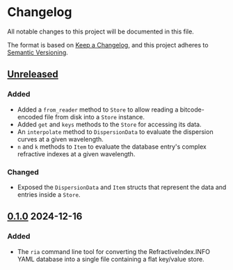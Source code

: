# Changelog

All notable changes to this project will be documented in this file.

The format is based on [Keep a Changelog](https://keepachangelog.com/en/1.1.0/),
and this project adheres to [Semantic Versioning](https://semver.org/spec/v2.0.0.html).

## [Unreleased]

### Added

- Added a `from_reader` method to `Store` to allow reading a bitcode-encoded file from disk into a `Store` instance.
- Added `get` and `keys` methods to the `Store` for accessing its data.
- An `interpolate` method to `DispersionData` to evaluate the dispersion curves at a given wavelength.
- `n` and `k` methods to `Item` to evaluate the database entry's complex refractive indexes at a given wavelength.

### Changed

- Exposed the `DispersionData` and `Item` structs that represent the data and entries inside a `Store`.

## [0.1.0] 2024-12-16

### Added

- The `ria` command line tool for converting the RefractiveIndex.INFO YAML database into a single file containing a flat key/value store.

[Unreleased]: https://github.com/kmdouglass/refractiveindex.info-adapters/compare/v0.1.0...HEAD
[0.1.0]: https://github.com/kmdouglass/refractiveindex.info-adapters/releases/tag/v0.1.0
